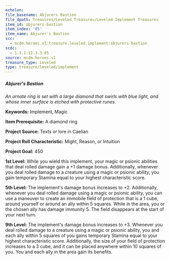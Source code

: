 ```yaml
---
echelon:
file_basename: Abjurers Bastion
file_dpath: Treasures/Leveled Treasures/Leveled Implement Treasures
item_id: abjurers-bastion
item_index: '05'
item_name: Abjurer's Bastion
scc:
  - mcdm.heroes.v1:treasure.leveled.implement:abjurers-bastion
scdc:
  - 1.1.1:12.3.3:05
source: mcdm.heroes.v1
treasure_type: Leveled
type: treasure/leveled/implement
---
```


##### Abjurer's Bastion

*An ornate ring is set with a large diamond that swirls with blue light, and whose inner surface is etched with protective runes.*

**Keywords:** Implement, Magic

**Item Prerequisite:** A diamond ring

**Project Source:** Texts or lore in Caelian

**Project Roll Characteristic:** Might, Reason, or Intuition

**Project Goal:** 450

**1st Level:** While you wield this implement, your magic or psionic abilities that deal rolled damage gain a +1 damage bonus. Additionally, whenever you deal rolled damage to a creature using a magic or psionic ability, you gain temporary Stamina equal to your highest characteristic score.

**5th Level:** The implement's damage bonus increases to +2. Additionally, whenever you deal rolled damage using a magic or psionic ability, you can use a maneuver to create an immobile field of protection that is a 1 cube, around yourself or around an ally within 5 squares. While in the area, you or the chosen ally has damage immunity 5. The field disappears at the start of your next turn.

**9th Level:** The implement's damage bonus increases to +3. Whenever you deal rolled damage to a creature using a magic or psionic ability, you and each ally within 5 squares of you gains temporary Stamina equal to your highest characteristic score. Additionally, the size of your field of protection increases to a 3 cube, and it can be placed anywhere within 10 squares of you. You and each ally in the area gain its benefits.

